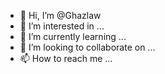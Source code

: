 - 👋 Hi, I’m @Ghazlaw
- 👀 I’m interested in ...
- 🌱 I’m currently learning ...
- 💞️ I’m looking to collaborate on ...
- 📫 How to reach me ...

<!---
Ghazlaw/Ghazlaw is a ✨ special ✨ repository because its `README.md` (this file) appears on your GitHub profile.
You can click the Preview link to take a look at your changes.
--->
